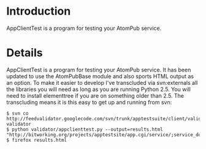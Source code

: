 # Introduction #

AppClientTest is a program for testing your AtomPub service.


# Details #

AppClientTest is a program for testing your AtomPub service. It has been updated to use the AtomPubBase module and also sports HTML output as an option. To make it easier to develop I've transcluded via svn:externals all the libraries you will need as long as you are running Python 2.5. You will need to install elementtree if you are on something older than 2.5. The transcluding means it is this easy to get up and running from svn:

```
$ svn co http://feedvalidator.googlecode.com/svn/trunk/apptestsuite/client/validator/ validator
$ python validator/appclienttest.py --output=results.html "http://bitworking.org/projects/apptestsite/app.cgi/service/;service_document" 
$ firefox results.html
```